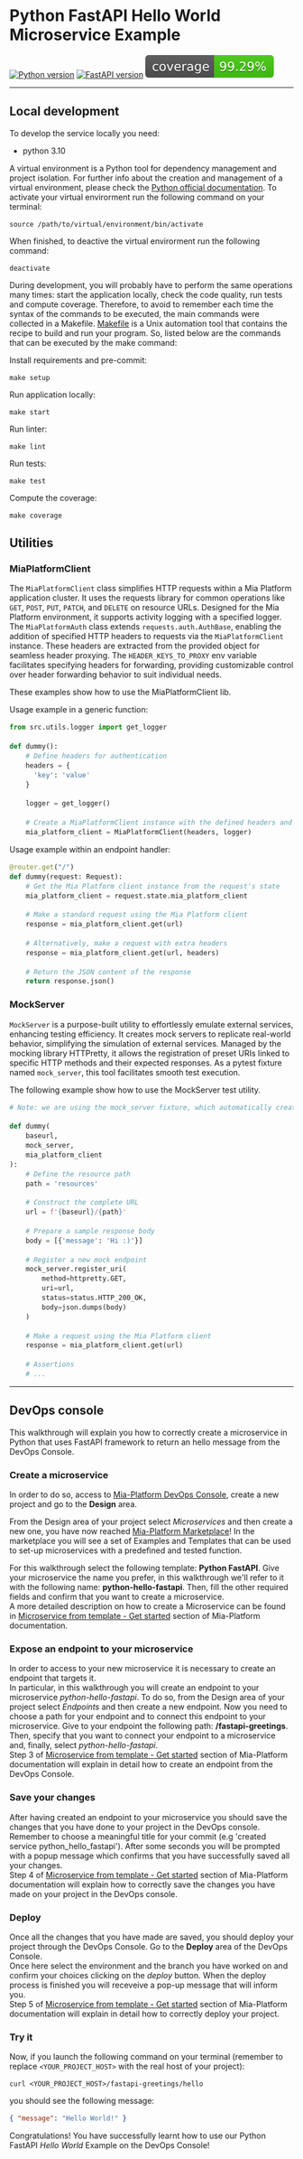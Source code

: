 # Python FastAPI Hello World Microservice Example

[![Python
version](https://img.shields.io/badge/python-v3.10-blue)](.coverage/html/index.html)
[![FastAPI
version](https://img.shields.io/badge/fastapi-v0.100.1-blue)](.coverage/html/index.html)
[![Coverage](.badges/coverage-badge.svg)](.coverage/html/index.html)

---

## Local development

To develop the service locally you need:

- python 3.10

A virtual environment is a Python tool for dependency management and project
isolation. For further info about the creation and management of a virtual environment,
please check the [Python official documentation](https://docs.python.org/3/library/venv.html).
To activate your virtual envirorment run the following command on
your terminal:

```shell
source /path/to/virtual/environment/bin/activate
```

When finished, to deactive the virtual envirorment run the following
command:

```shell
deactivate
```

During development, you will probably have to perform the same operations many
times: start the application locally, check the code quality, run tests and compute coverage. Therefore,
to avoid to remember each time the syntax of the commands to be executed, the
main commands were collected in a Makefile. [Makefile](https://www.gnu.org/software/make/manual/make.html) is a Unix automation tool that contains the recipe to build and run your program. So, listed below are the
commands that can be executed by the make command:

Install requirements and pre-commit:
```shell
make setup
```

Run application locally:
```shell
make start
```

Run linter:
```shell
make lint
```

Run tests:
```shell
make test
```

Compute the coverage:
```shell
make coverage
```

## Utilities

### MiaPlatformClient

The `MiaPlatformClient` class simplifies HTTP requests within a Mia Platform application cluster. It uses the requests library for common operations like `GET`, `POST`, `PUT`, `PATCH`, and `DELETE` on resource URLs. Designed for the Mia Platform environment, it supports activity logging with a specified logger. The `MiaPlatformAuth` class extends `requests.auth.AuthBase`, enabling the addition of specified HTTP headers to requests via the `MiaPlatformClient` instance. These headers are extracted from the provided object for seamless header proxying. The `HEADER_KEYS_TO_PROXY` env variable facilitates specifying headers for forwarding, providing customizable control over header forwarding behavior to suit individual needs.

These examples show how to use the MiaPlatformClient lib.

Usage example in a generic function:

```python
from src.utils.logger import get_logger

def dummy():
    # Define headers for authentication
    headers = {
      'key': 'value'
    }

    logger = get_logger()

    # Create a MiaPlatformClient instance with the defined headers and imported logger
    mia_platform_client = MiaPlatformClient(headers, logger)
```

Usage example within an endpoint handler:

```python
@router.get("/")
def dummy(request: Request):
    # Get the Mia Platform client instance from the request's state
    mia_platform_client = request.state.mia_platform_client

    # Make a standard request using the Mia Platform client
    response = mia_platform_client.get(url)

    # Alternatively, make a request with extra headers
    response = mia_platform_client.get(url, headers)

    # Return the JSON content of the response
    return response.json()
```

### MockServer

`MockServer` is a purpose-built utility to effortlessly emulate external services, enhancing testing efficiency. It creates mock servers to replicate real-world behavior, simplifying the simulation of external services. Managed by the mocking library HTTPretty, it allows the registration of preset URIs linked to specific HTTP methods and their expected responses. As a pytest fixture named `mock_server`, this tool facilitates smooth test execution.

The following example show how to use the MockServer test utility.

```python
# Note: we are using the mock_server fixture, which automatically creates an instance of the MockServer class and enables/disables the server as needed

def dummy(
    baseurl,
    mock_server,
    mia_platform_client
):
    # Define the resource path
    path = 'resources'
    
    # Construct the complete URL
    url = f'{baseurl}/{path}'
    
    # Prepare a sample response body
    body = [{'message': 'Hi :)'}]

    # Register a new mock endpoint
    mock_server.register_uri(
        method=httpretty.GET,
        uri=url,
        status=status.HTTP_200_OK,
        body=json.dumps(body)
    )

    # Make a request using the Mia Platform client
    response = mia_platform_client.get(url)

    # Assertions
    # ...
```

---

## DevOps console

This walkthrough will explain you how to correctly create a microservice in Python that uses FastAPI framework to return an hello message from the DevOps Console.

### Create a microservice

In order to do so, access to [Mia-Platform DevOps Console](https://console.cloud.mia-platform.eu/login), create a new project and go to the **Design** area.

From the Design area of your project select _Microservices_ and then create a new one, you have now reached [Mia-Platform Marketplace](https://docs.mia-platform.eu/development_suite/api-console/api-design/marketplace/)!
In the marketplace you will see a set of Examples and Templates that can be used to set-up microservices with a predefined and tested function.

For this walkthrough select the following template: **Python FastAPI**.
Give your microservice the name you prefer, in this walkthrough we'll refer to it with the following name: **python-hello-fastapi**. Then, fill the other required fields and confirm that you want to create a microservice.  
A more detailed description on how to create a Microservice can be found in [Microservice from template - Get started](https://docs.mia-platform.eu/development_suite/api-console/api-design/custom_microservice_get_started/#2-service-creation) section of Mia-Platform documentation.

### Expose an endpoint to your microservice

In order to access to your new microservice it is necessary to create an endpoint that targets it.  
In particular, in this walkthrough you will create an endpoint to your microservice *python-hello-fastapi*. To do so, from the Design area of your project select _Endpoints_ and then create a new endpoint.
Now you need to choose a path for your endpoint and to connect this endpoint to your microservice. Give to your endpoint the following path: **/fastapi-greetings**. Then, specify that you want to connect your endpoint to a microservice and, finally, select *python-hello-fastapi*.  
Step 3 of [Microservice from template - Get started](https://docs.mia-platform.eu/development_suite/api-console/api-design/custom_microservice_get_started/#3-creating-the-endpoint) section of Mia-Platform documentation will explain in detail how to create an endpoint from the DevOps Console.

### Save your changes

After having created an endpoint to your microservice you should save the changes that you have done to your project in the DevOps console.  
Remember to choose a meaningful title for your commit (e.g 'created service python_hello_fastapi'). After some seconds you will be prompted with a popup message which confirms that you have successfully saved all your changes.  
Step 4 of [Microservice from template - Get started](https://docs.mia-platform.eu/development_suite/api-console/api-design/custom_microservice_get_started/#4-save-the-project) section of Mia-Platform documentation will explain how to correctly save the changes you have made on your project in the DevOps console.

### Deploy

Once all the changes that you have made are saved, you should deploy your project through the DevOps Console. Go to the **Deploy** area of the DevOps Console.  
Once here select the environment and the branch you have worked on and confirm your choices clicking on the *deploy* button. When the deploy process is finished you will receveive a pop-up message that will inform you.  
Step 5 of [Microservice from template - Get started](https://docs.mia-platform.eu/development_suite/api-console/api-design/custom_microservice_get_started/#5-deploy-the-project-through-the-api-console) section of Mia-Platform documentation will explain in detail how to correctly deploy your project.

### Try it

Now, if you launch the following command on your terminal (remember to replace `<YOUR_PROJECT_HOST>` with the real host of your project):

```shell
curl <YOUR_PROJECT_HOST>/fastapi-greetings/hello
```

you should see the following message:

```json
{ "message": "Hello World!" }
```

Congratulations! You have successfully learnt how to use our Python FastAPI _Hello World_ Example on the DevOps Console!